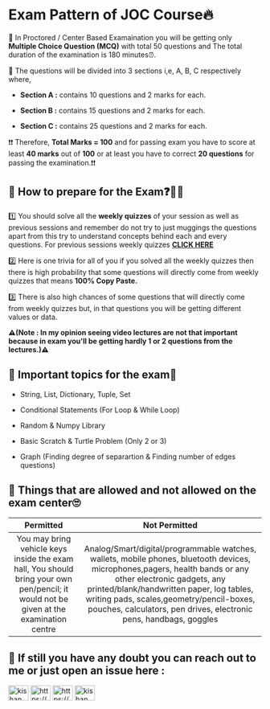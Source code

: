 # Exam Pattern of JOC Course🔥

🔶 In Proctored / Center Based Examaination you will be getting only **Multiple Choice Question (MCQ)** with total 50 questions and The total duration of the examination is 180 minutes⏰.

🔶 The questions will be divided into 3 sections i,e, A, B, C respectively where,

- **Section A :** contains 10 questions and 2 marks for each.
 
- **Section B :** contains 15 questions and 2 marks for each.
 
- **Section C :** contains 25 questions and 2 marks for each.

❗❗ Therefore, **Total Marks = 100** and for passing exam you have to score at least **40 marks** out of **100** or at least you have to correct **20 questions** for passing the examination.❗❗

## 📌 How to prepare for the Exam❓🤷‍♂️

1️⃣ You should solve all the **weekly quizzes** of your session as well as previous sessions and remember do not try to just muggings the questions apart from this try to understand concepts behind each and every questions. For previous sessions weekly quizzes **[CLICK HERE](https://github.com/kishanrajput23/NPTEL-The-Joy-of-Computing-using-Python/tree/main/JOC%20previous%20years%20weekly%20quizes)**

2️⃣ Here is one trivia for all of you if you solved all the weekly quizzes then there is high probability that some questions will directly come from weekly quizzes that means **100% Copy Paste.**

3️⃣ There is also high chances of some questions that will directly come from weekly quizzes but, in that questions you will be getting different values or data.

**⚠(Note : In my opinion seeing video lectures are not that important because in exam you'll be getting hardly 1 or 2 questions from the lectures.)⚠**

## 📌 Important topics for the exam🤔

- String, List, Dictionary, Tuple, Set

- Conditional Statements (For Loop & While Loop)

- Random & Numpy Library

- Basic Scratch & Turtle Problem (Only 2 or 3)

- Graph (Finding degree of separartion & Finding number of edges questions)

## 📌 Things that are allowed and not allowed on the exam center🙄

|  **Permitted**  |  **Not Permitted**  |
|:---------------:|:------------------:|
|  You may bring vehicle keys inside the exam hall, You should bring your own pen/pencil; it would not be given at the examination centre  |  Analog/Smart/digital/programmable watches, wallets, mobile phones, bluetooth devices, microphones,pagers, health bands or any other electronic gadgets, any printed/blank/handwritten paper, log tables, writing pads, scales,geometry/pencil-boxes, pouches, calculators, pen drives, electronic pens, handbags, goggles  |


## 📌 If still you have any doubt you can reach out to me or just open an issue here :
<p align="left">
<a href="https://twitter.com/kishan_rajput23" target="blank"><img align="center" src="https://cdn.jsdelivr.net/npm/simple-icons@3.0.1/icons/twitter.svg" alt="kishan_rajput23" height="30" width="40" /></a>
<a href="https://linkedin.com/in/kishan-kumar-rai-23112000" target="blank"><img align="center" src="https://cdn.jsdelivr.net/npm/simple-icons@3.0.1/icons/linkedin.svg" alt="https://www.linkedin.com/in/kishan-kumar-rai-23112000" height="30" width="40" /></a>
<a href="https://www.facebook.com/kishan.kumarrai.79" target="blank"><img align="center" src="https://cdn.jsdelivr.net/npm/simple-icons@3.0.1/icons/facebook.svg" alt="https://www.facebook.com/kishan.kumarrai.79" height="30" width="40" /></a>
<a href="https://instagram.com/kishan_rajput23" target="blank"><img align="center" src="https://cdn.jsdelivr.net/npm/simple-icons@3.0.1/icons/instagram.svg" alt="kishan_rajput23" height="30" width="40" /></a>
</p>
